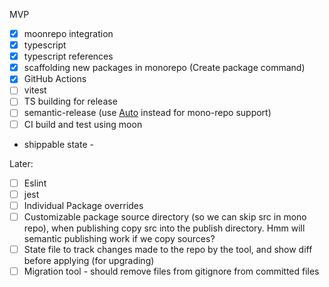 MVP

- [x] moonrepo integration
- [x] typescript
- [x] typescript references
- [x] scaffolding new packages in monorepo (Create package command)
- [x] GitHub Actions
- [ ] vitest
- [ ] TS building for release
- [ ] semantic-release (use [Auto](https://github.com/intuit/auto) instead for mono-repo support)
- [ ] CI build and test using moon

- shippable state -

Later:

- [ ] Eslint
- [ ] jest
- [ ] Individual Package overrides
- [ ] Customizable package source directory (so we can skip src in mono repo), when publishing copy src into the publish directory. Hmm will semantic publishing work if we copy sources?
- [ ] State file to track changes made to the repo by the tool, and show diff before applying (for upgrading)
- [ ] Migration tool - should remove files from gitignore from committed files
